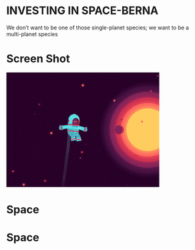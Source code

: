 
<h1>INVESTING IN SPACE-BERNA</h1>

We don’t want to be one of those single-planet species; we want to be a multi-planet species

<h1>Screen Shot</h1>

![](giphy.gif)


# Space
# Space
